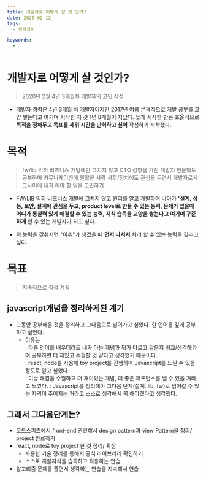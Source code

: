 ```yaml
---
title: 개발자로 어떻게 살 것 인가?
date: 2020-02-12
tags:
  - 생각정리

keywords:
  - 
---
```


# 개발자로 어떻게 살 것인가? 
 > 2020년 2월 4년 3개월차 개발자의 고민 작성 

* 개발자 경력은 4년 3개월 차 개발자이지만 2017년 여름 본격적으로 개발 공부를 교양 쌓는다고 여기며 시작한 지 갓 1년 8개월이 지났다. 늦게 시작한 만큼 효율적으로 **목적을 정해두고 목표를 세워 시간을 만회하고 싶어** 작성하기 시작했다.



# 목적 
> fw/lib 익혀 비즈니스 개발에만 그치지 않고 CTO 성향을 가진 개발자
> 인문학도 공부하며 커뮤니케이션에 원활한 사람
> 사회/정치에도 관심을 두면서 개발자로서 그사이에 내가 해야 할 일을 고민하기

* FW/LIB 익혀 비즈니스 개발에 그치지 않고 원리를 알고 개발하며 나아가 **'설계, 성능, 보안, 설계에 관심을 두고, product level로 만들 수 있는 능력, 문제가 있을때 어디가 통찰력 있게 해결할 수 있는 능력, 지식 습득을 교양을 쌓는다고 여기며 꾸준하게** 할 수 있는 개발자가 되고 싶다. 

* 위 능력을 갖춰지면 "이슈"가 생겼을 때 **먼저 나서서** 처리 할 수 있는 능력을 갖추고 싶다. 


# 목표 
> 지속적으로 작성 계획

## javascript개념을 정리하게된 계기
* 그동안 공부해온 것을 정리하고 그다음으로 넘어가고 싶었다. 
    한 언어를 깊게 공부하고 싶었다. 
    - 이유는   
    : 다른 언어를 배우더라도 내가 아는 개념과 뭐가 다르고 같은지 비교/생각해가며 공부하면 더 재밌고 수월할 것 같다고 생각했기 때문이다.  
    : react, node를 사용해 toy project를 진행하며 Javascript를 느낄 수 있을 정도로 알고 싶었다.  
    : 이슈 해결을 수월하고 더 재미있는 개발, 더 좋은 퍼포먼스를 낼 수 있을 거라고 느꼈다.
    : Javascript를 정리해야 그다음 단계(설계, lib, fw)로 넘어갈 수 있는 자격이 주어지는 거라고 스스로 생각해서 꼭 해야겠다고 생각했다.

## 그래서 그다음단계는? 
* 코드스피츠에서 front-end 관련해서 design pattern과 view Pattern을 정리/ project 완료하기  
* react, node로 toy project 한 것 정리/ 확장
    - 사용한 기술 정리를 통해서 공식 라이브러리 확인하기
    - 스스로 개발지식을 습득하고 적용하는 연습
* 알고리즘 문제를 풀면서 생각하는 연습을 지속해서 연습

